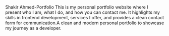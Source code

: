Shakir Ahmed-Portfolio
This is my personal portfolio website where I present who I am, what I do, and how you can contact me. It highlights my skills in frontend development, services I offer, and provides a clean contact form for communication.A clean and modern personal portfolio to showcase my journey as a developer.
